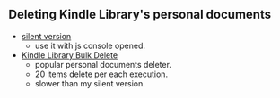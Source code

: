 ## Deleting Kindle Library's personal documents
* [silent version](https://gist.github.com/take-cheeze/7959641)
  * use it with js console opened.
* [Kindle Library Bulk Delete](http://overanalyze.net/links/2012/06/kindle-library-bulk-delete/)
  * popular personal documents deleter.
  * 20 items delete per each execution.
  * slower than my silent version.